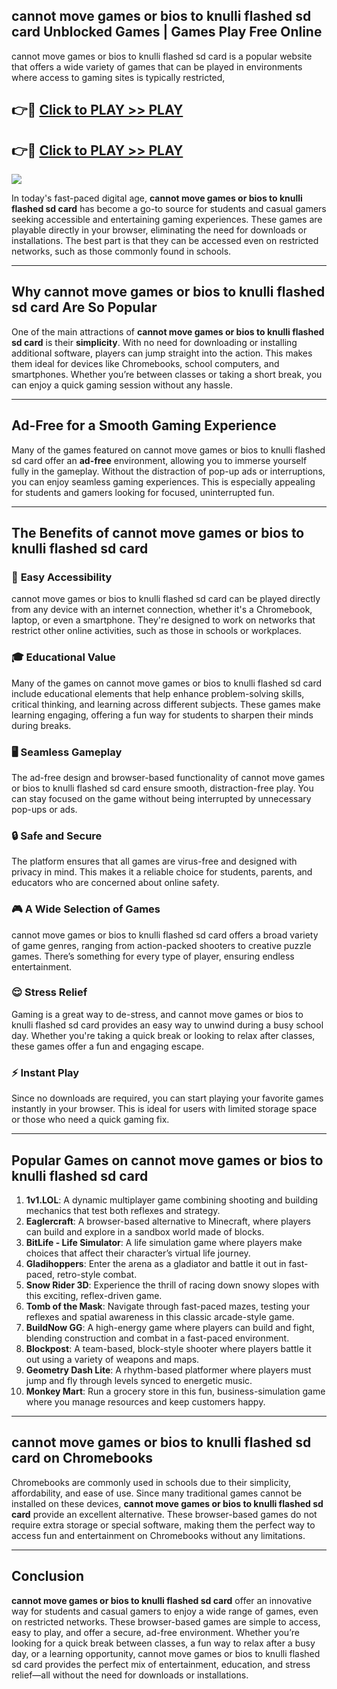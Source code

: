 ## cannot move games or bios to knulli flashed sd card Unblocked Games | Games Play Free Online

cannot move games or bios to knulli flashed sd card is a popular website that offers a wide variety of games that can be played in environments where access to gaming sites is typically restricted,


## 👉🔴 [Click to PLAY >> PLAY](http://freeplayer.one?title=cannot_move_games_or_bios_to_knulli_flashed_sd_card&ref=19D)

## 👉🔴 [Click to PLAY >> PLAY](http://freeplayer.one?title=cannot_move_games_or_bios_to_knulli_flashed_sd_card&ref=19D)


<a href="http://freeplayer.one?title=cannot_move_games_or_bios_to_knulli_flashed_sd_card&ref=19D"><img src="https://clearcache.store/games.png"></a>

In today's fast-paced digital age, **cannot move games or bios to knulli flashed sd card** has become a go-to source for students and casual gamers seeking accessible and entertaining gaming experiences. These games are playable directly in your browser, eliminating the need for downloads or installations. The best part is that they can be accessed even on restricted networks, such as those commonly found in schools.

---

## **Why cannot move games or bios to knulli flashed sd card Are So Popular**

One of the main attractions of **cannot move games or bios to knulli flashed sd card** is their **simplicity**. With no need for downloading or installing additional software, players can jump straight into the action. This makes them ideal for devices like Chromebooks, school computers, and smartphones. Whether you’re between classes or taking a short break, you can enjoy a quick gaming session without any hassle.

---

## **Ad-Free for a Smooth Gaming Experience**

Many of the games featured on cannot move games or bios to knulli flashed sd card offer an **ad-free** environment, allowing you to immerse yourself fully in the gameplay. Without the distraction of pop-up ads or interruptions, you can enjoy seamless gaming experiences. This is especially appealing for students and gamers looking for focused, uninterrupted fun.

---

## **The Benefits of cannot move games or bios to knulli flashed sd card**

### 🚪 **Easy Accessibility**
cannot move games or bios to knulli flashed sd card can be played directly from any device with an internet connection, whether it's a Chromebook, laptop, or even a smartphone. They're designed to work on networks that restrict other online activities, such as those in schools or workplaces.

### 🎓 **Educational Value**
Many of the games on cannot move games or bios to knulli flashed sd card include educational elements that help enhance problem-solving skills, critical thinking, and learning across different subjects. These games make learning engaging, offering a fun way for students to sharpen their minds during breaks.

### 🖥️ **Seamless Gameplay**
The ad-free design and browser-based functionality of cannot move games or bios to knulli flashed sd card ensure smooth, distraction-free play. You can stay focused on the game without being interrupted by unnecessary pop-ups or ads.

### 🔒 **Safe and Secure**
The platform ensures that all games are virus-free and designed with privacy in mind. This makes it a reliable choice for students, parents, and educators who are concerned about online safety.

### 🎮 **A Wide Selection of Games**
cannot move games or bios to knulli flashed sd card offers a broad variety of game genres, ranging from action-packed shooters to creative puzzle games. There’s something for every type of player, ensuring endless entertainment.

### 😌 **Stress Relief**
Gaming is a great way to de-stress, and cannot move games or bios to knulli flashed sd card provides an easy way to unwind during a busy school day. Whether you're taking a quick break or looking to relax after classes, these games offer a fun and engaging escape.

### ⚡ **Instant Play**
Since no downloads are required, you can start playing your favorite games instantly in your browser. This is ideal for users with limited storage space or those who need a quick gaming fix.

---

## **Popular Games on cannot move games or bios to knulli flashed sd card**

1. **1v1.LOL**: A dynamic multiplayer game combining shooting and building mechanics that test both reflexes and strategy.
2. **Eaglercraft**: A browser-based alternative to Minecraft, where players can build and explore in a sandbox world made of blocks.
3. **BitLife - Life Simulator**: A life simulation game where players make choices that affect their character’s virtual life journey.
4. **Gladihoppers**: Enter the arena as a gladiator and battle it out in fast-paced, retro-style combat.
5. **Snow Rider 3D**: Experience the thrill of racing down snowy slopes with this exciting, reflex-driven game.
6. **Tomb of the Mask**: Navigate through fast-paced mazes, testing your reflexes and spatial awareness in this classic arcade-style game.
7. **BuildNow GG**: A high-energy game where players can build and fight, blending construction and combat in a fast-paced environment.
8. **Blockpost**: A team-based, block-style shooter where players battle it out using a variety of weapons and maps.
9. **Geometry Dash Lite**: A rhythm-based platformer where players must jump and fly through levels synced to energetic music.
10. **Monkey Mart**: Run a grocery store in this fun, business-simulation game where you manage resources and keep customers happy.

---

## **cannot move games or bios to knulli flashed sd card on Chromebooks**

Chromebooks are commonly used in schools due to their simplicity, affordability, and ease of use. Since many traditional games cannot be installed on these devices, **cannot move games or bios to knulli flashed sd card** provide an excellent alternative. These browser-based games do not require extra storage or special software, making them the perfect way to access fun and entertainment on Chromebooks without any limitations.

---

## **Conclusion**

**cannot move games or bios to knulli flashed sd card** offer an innovative way for students and casual gamers to enjoy a wide range of games, even on restricted networks. These browser-based games are simple to access, easy to play, and offer a secure, ad-free environment. Whether you’re looking for a quick break between classes, a fun way to relax after a busy day, or a learning opportunity, cannot move games or bios to knulli flashed sd card provides the perfect mix of entertainment, education, and stress relief—all without the need for downloads or installations.
